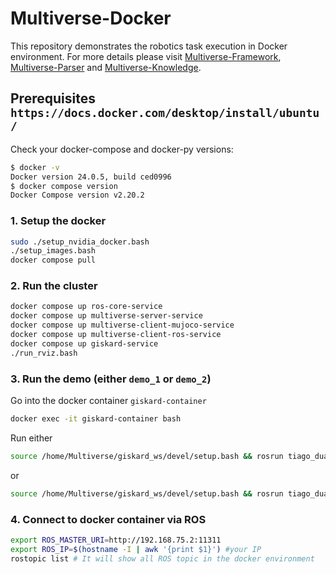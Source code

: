 # Multiverse-Docker

This repository demonstrates the robotics task execution in Docker environment. For more details please visit [Multiverse-Framework](https://github.com/Multiverse-Framework/Multiverse/tree/ICRA-2024), [Multiverse-Parser](https://github.com/Multiverse-Framework/Multiverse/tree/ICRA-2024/multiverse/modules/multiverse_parser) and [Multiverse-Knowledge](https://github.com/Multiverse-Framework/Multiverse/tree/ICRA-2024/multiverse/modules/multiverse_knowledge).

## Prerequisites `https://docs.docker.com/desktop/install/ubuntu/`

Check your docker-compose and docker-py versions:

```bash
$ docker -v
Docker version 24.0.5, build ced0996
$ docker compose version
Docker Compose version v2.20.2
```

### 1. Setup the docker

```bash
sudo ./setup_nvidia_docker.bash
./setup_images.bash
docker compose pull
```

### 2. Run the cluster

```bash
docker compose up ros-core-service
docker compose up multiverse-server-service
docker compose up multiverse-client-mujoco-service
docker compose up multiverse-client-ros-service
docker compose up giskard-service
./run_rviz.bash
```

### 3. Run the demo (either `demo_1` or `demo_2`)

Go into the docker container `giskard-container`

```bash
docker exec -it giskard-container bash
```

Run either

```bash
source /home/Multiverse/giskard_ws/devel/setup.bash && rosrun tiago_dual_in_apartment box_unpacking.py --spawn_object=milk_box 
```

or

```bash
source /home/Multiverse/giskard_ws/devel/setup.bash && rosrun tiago_dual_in_apartment box_unpacking.py --spawn_object=spoon 
```

### 4. Connect to docker container via ROS

```bash
export ROS_MASTER_URI=http://192.168.75.2:11311
export ROS_IP=$(hostname -I | awk '{print $1}') #your IP
rostopic list # It will show all ROS topic in the docker environment
```
